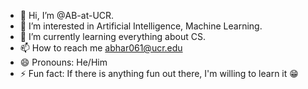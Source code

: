 - 👋 Hi, I’m @AB-at-UCR.
- 👀 I’m interested in Artificial Intelligence, Machine Learning.
- 🌱 I’m currently learning everything about CS.
- 📫 How to reach me abhar061@ucr.edu
- 😄 Pronouns: He/Him
- ⚡ Fun fact: If there is anything fun out there, I'm willing to learn it 😁

<!---
AB-at-UCR/AB-at-UCR is a ✨ special ✨ repository because its `README.md` (this file) appears on your GitHub profile.
You can click the Preview link to take a look at your changes.
--->
